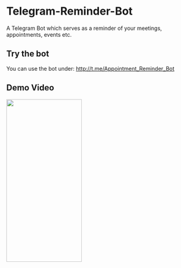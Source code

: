 # Telegram-Reminder-Bot
A Telegram Bot which serves as a reminder of your meetings, appointments, events etc.

## Try the bot
You can use the bot under: http://t.me/Appointment_Reminder_Bot

## Demo Video
<img src="/images/telegram_reminder.gif" width="197" height="426"/>
